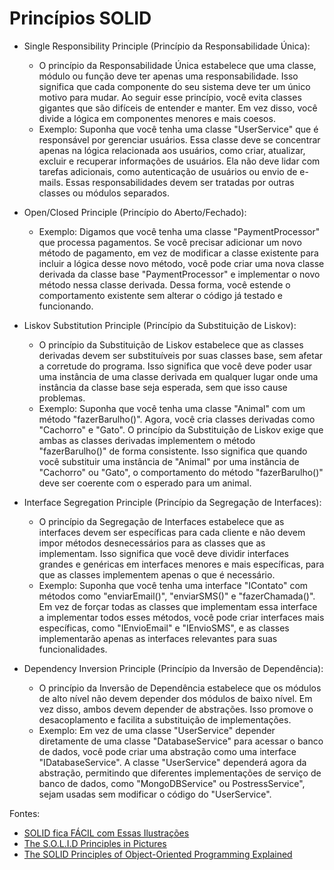 # Princípios SOLID

- Single Responsibility Principle (Princípio da Responsabilidade Única):

  - O princípio da Responsabilidade Única estabelece que uma classe, módulo ou função deve ter apenas uma responsabilidade. Isso significa que cada componente do seu sistema deve ter um único motivo para mudar. Ao seguir esse princípio, você evita classes gigantes que são difíceis de entender e manter. Em vez disso, você divide a lógica em componentes menores e mais coesos.
  - Exemplo:
    Suponha que você tenha uma classe "UserService" que é responsável por gerenciar usuários. Essa classe deve se concentrar apenas na lógica relacionada aos usuários, como criar, atualizar, excluir e recuperar informações de usuários. Ela não deve lidar com tarefas adicionais, como autenticação de usuários ou envio de e-mails. Essas responsabilidades devem ser tratadas por outras classes ou módulos separados.

- Open/Closed Principle (Princípio do Aberto/Fechado):

  - Exemplo:
    Digamos que você tenha uma classe "PaymentProcessor" que processa pagamentos. Se você precisar adicionar um novo método de pagamento, em vez de modificar a classe existente para incluir a lógica desse novo método, você pode criar uma nova classe derivada da classe base "PaymentProcessor" e implementar o novo método nessa classe derivada. Dessa forma, você estende o comportamento existente sem alterar o código já testado e funcionando.

- Liskov Substitution Principle (Princípio da Substituição de Liskov):

  - O princípio da Substituição de Liskov estabelece que as classes derivadas devem ser substituíveis por suas classes base, sem afetar a corretude do programa. Isso significa que você deve poder usar uma instância de uma classe derivada em qualquer lugar onde uma instância da classe base seja esperada, sem que isso cause problemas.
  - Exemplo:
    Suponha que você tenha uma classe "Animal" com um método "fazerBarulho()". Agora, você cria classes derivadas como "Cachorro" e "Gato". O princípio da Substituição de Liskov exige que ambas as classes derivadas implementem o método "fazerBarulho()" de forma consistente. Isso significa que quando você substituir uma instância de "Animal" por uma instância de "Cachorro" ou "Gato", o comportamento do método "fazerBarulho()" deve ser coerente com o esperado para um animal.

- Interface Segregation Principle (Princípio da Segregação de Interfaces):

  - O princípio da Segregação de Interfaces estabelece que as interfaces devem ser específicas para cada cliente e não devem impor métodos desnecessários para as classes que as implementam. Isso significa que você deve dividir interfaces grandes e genéricas em interfaces menores e mais específicas, para que as classes implementem apenas o que é necessário.
  - Exemplo:
    Suponha que você tenha uma interface "IContato" com métodos como "enviarEmail()", "enviarSMS()" e "fazerChamada()". Em vez de forçar todas as classes que implementam essa interface a implementar todos esses métodos, você pode criar interfaces mais específicas, como "IEnvioEmail" e "IEnvioSMS", e as classes implementarão apenas as interfaces relevantes para suas funcionalidades.

- Dependency Inversion Principle (Princípio da Inversão de Dependência):

  - O princípio da Inversão de Dependência estabelece que os módulos de alto nível não devem depender dos módulos de baixo nível. Em vez disso, ambos devem depender de abstrações. Isso promove o desacoplamento e facilita a substituição de implementações.
  - Exemplo:
    Em vez de uma classe "UserService" depender diretamente de uma classe "DatabaseService" para acessar o banco de dados, você pode criar uma abstração como uma interface "IDatabaseService". A classe "UserService" dependerá agora da abstração, permitindo que diferentes implementações de serviço de banco de dados, como "MongoDBService" ou PostressService", sejam usadas sem modificar o código do "UserService".

Fontes:

- [SOLID fica FÁCIL com Essas Ilustrações](https://www.youtube.com/watch?v=6SfrO3D4dHM)
- [The S.O.L.I.D Principles in Pictures](https://medium.com/backticks-tildes/the-s-o-l-i-d-principles-in-pictures-b34ce2f1e898)
- [The SOLID Principles of Object-Oriented Programming Explained](https://www.freecodecamp.org/news/solid-principles-explained-in-plain-english/)
